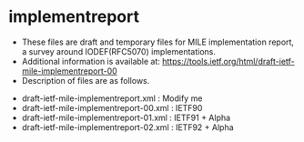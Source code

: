 implementreport
===============
* These files are draft and temporary files for MILE implementation report, a survey around IODEF(RFC5070) implementations.
* Additional information is available at: https://tools.ietf.org/html/draft-ietf-mile-implementreport-00
* Description of files are as follows.
 - draft-ietf-mile-implementreport.xml    : Modify me
 - draft-ietf-mile-implementreport-00.xml : IETF90
 - draft-ietf-mile-implementreport-01.xml : IETF91 + Alpha
 - draft-ietf-mile-implementreport-02.xml : IETF92 + Alpha
 

